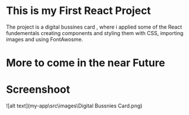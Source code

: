 # This is my First React Project 
The project is a digital bussines card , where i applied some of the React fundementals
creating components and styling them with CSS, importing images and using FontAwosme.

# More to come in the near Future 

# Screenshoot

![alt text](my-app\src\images\Digital Bussnies Card.png)

